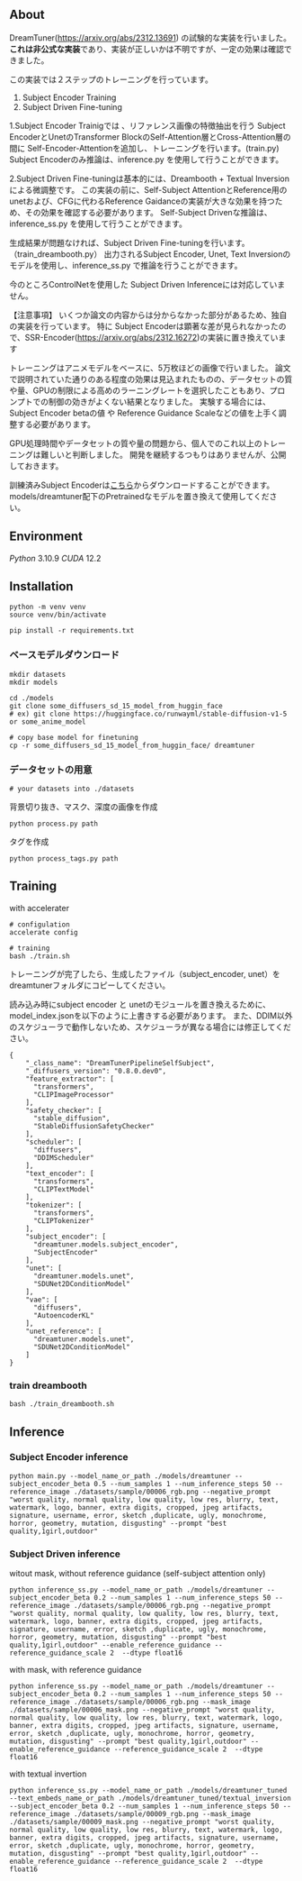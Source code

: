 ## About

DreamTuner(https://arxiv.org/abs/2312.13691) の試験的な実装を行いました。
**これは非公式な実装**であり、実装が正しいかは不明ですが、一定の効果は確認できました。

この実装では２ステップのトレーニングを行っています。
1. Subject Encoder Training
2. Subject Driven Fine-tuning

1.Subject Encoder Trainigでは 、リファレンス画像の特徴抽出を行う Subject EncoderとUnetのTransformer BlockのSelf-Attention層とCross-Attention層の間に Self-Encoder-Attentionを追加し、トレーニングを行います。(train.py)
Subject Encoderのみ推論は、inference.py を使用して行うことができます。

2.Subject Driven Fine-tuningは基本的には、Dreambooth + Textual Inversionによる微調整です。
この実装の前に、Self-Subject AttentionとReference用のunetおよび、CFGに代わるReference Gaidanceの実装が大きな効果を持つため、その効果を確認する必要があります。
Self-Subject Drivenな推論は、inference_ss.py を使用して行うことができます。

生成結果が問題なければ、Subject Driven Fine-tuningを行います。（train_dreambooth.py）
出力されるSubject Encoder, Unet, Text Inversionのモデルを使用し、inference_ss.py で推論を行うことができます。

今のところControlNetを使用した Subject Driven Inferenceには対応していません。

【注意事項】
いくつか論文の内容からは分からなかった部分があるため、独自の実装を行っています。
特に Subject Encoderは顕著な差が見られなかったので、SSR-Encoder(https://arxiv.org/abs/2312.16272)の実装に置き換えています

トレーニングはアニメモデルをベースに、5万枚ほどの画像で行いました。
論文で説明されていた通りのある程度の効果は見込まれたものの、データセットの質や量、GPUの制限による高めのラーニングレートを選択したこともあり、プロンプトでの制御の効きがよくない結果となりました。
実験する場合には、Subject Encoder betaの値 や Reference Guidance Scaleなどの値を上手く調整する必要があります。

GPU処理時間やデータセットの質や量の問題から、個人でのこれ以上のトレーニングは難しいと判断しました。
開発を継続するつもりはありませんが、公開しておきます。

訓練済みSubject Encoderは[こちら](https://huggingface.co/kousw/subject-encoder-sd15)からダウンロードすることができます。
models/dreamtuner配下のPretrainedなモデルを置き換えて使用してください。

## Environment

*Python* 3.10.9
*CUDA* 12.2

## Installation

```
python -m venv venv
source venv/bin/activate
```

```
pip install -r requirements.txt
```


### ベースモデルダウンロード

```
mkdir datasets
mkdir models

cd ./models
git clone some_diffusers_sd_15_model_from_huggin_face
# ex) git clone https://huggingface.co/runwayml/stable-diffusion-v1-5 or some_anime_model

# copy base model for finetuning
cp -r some_diffusers_sd_15_model_from_huggin_face/ dreamtuner
```

### データセットの用意

```
# your datasets into ./datasets 
```

背景切り抜き、マスク、深度の画像を作成
```
python process.py path
```

タグを作成
```
python process_tags.py path
```


## Training

with accelerater
```
# configulation
accelerate config

# training 
bash ./train.sh
```

トレーニングが完了したら、生成したファイル（subject_encoder, unet）をdreamtunerフォルダにコピーしてください。

読み込み時にsubject encoder と unetのモジュールを置き換えるために、model_index.jsonを以下のように上書きする必要があります。
また、DDIM以外のスケジューラで動作しないため、スケジューラが異なる場合には修正してください。

```
{
    "_class_name": "DreamTunerPipelineSelfSubject",
    "_diffusers_version": "0.8.0.dev0",
    "feature_extractor": [
      "transformers",
      "CLIPImageProcessor"
    ],
    "safety_checker": [
      "stable_diffusion",
      "StableDiffusionSafetyChecker"
    ],
    "scheduler": [
      "diffusers",
      "DDIMScheduler"
    ],
    "text_encoder": [
      "transformers",
      "CLIPTextModel"
    ],
    "tokenizer": [
      "transformers",
      "CLIPTokenizer"
    ],
    "subject_encoder": [
      "dreamtuner.models.subject_encoder",
      "SubjectEncoder"
    ],
    "unet": [
      "dreamtuner.models.unet",
      "SDUNet2DConditionModel"
    ],
    "vae": [
      "diffusers",
      "AutoencoderKL"
    ],
    "unet_reference": [
      "dreamtuner.models.unet",
      "SDUNet2DConditionModel"
    ]
}
```

### train dreambooth

```
bash ./train_dreambooth.sh
```

## Inference

### Subject Encoder inference

```
python main.py --model_name_or_path ./models/dreamtuner --subject_encoder_beta 0.5 --num_samples 1 --num_inference_steps 50 --reference_image ./datasets/sample/00006_rgb.png --negative_prompt "worst quality, normal quality, low quality, low res, blurry, text, watermark, logo, banner, extra digits, cropped, jpeg artifacts, signature, username, error, sketch ,duplicate, ugly, monochrome, horror, geometry, mutation, disgusting" --prompt "best quality,1girl,outdoor"
```

### Subject Driven inference

witout mask, without reference guidance (self-subject attention only)

```
python inference_ss.py --model_name_or_path ./models/dreamtuner --subject_encoder_beta 0.2 --num_samples 1 --num_inference_steps 50 --reference_image ./datasets/sample/00006_rgb.png --negative_prompt "worst quality, normal quality, low quality, low res, blurry, text, watermark, logo, banner, extra digits, cropped, jpeg artifacts, signature, username, error, sketch ,duplicate, ugly, monochrome, horror, geometry, mutation, disgusting" --prompt "best quality,1girl,outdoor" --enable_reference_guidance --reference_guidance_scale 2  --dtype float16
```

with mask, with reference guidance
```
python inference_ss.py --model_name_or_path ./models/dreamtuner --subject_encoder_beta 0.2 --num_samples 1 --num_inference_steps 50 --reference_image ./datasets/sample/00006_rgb.png --mask_image ./datasets/sample/00006_mask.png --negative_prompt "worst quality, normal quality, low quality, low res, blurry, text, watermark, logo, banner, extra digits, cropped, jpeg artifacts, signature, username, error, sketch ,duplicate, ugly, monochrome, horror, geometry, mutation, disgusting" --prompt "best quality,1girl,outdoor" --enable_reference_guidance --reference_guidance_scale 2  --dtype float16
```


with textual invertion
```
python inference_ss.py --model_name_or_path ./models/dreamtuner_tuned --text_embeds_name_or_path ./models/dreamtuner_tuned/textual_inversion --subject_encoder_beta 0.2 --num_samples 1 --num_inference_steps 50 --reference_image ./datasets/sample/00009_rgb.png --mask_image ./datasets/sample/00009_mask.png --negative_prompt "worst quality, normal quality, low quality, low res, blurry, text, watermark, logo, banner, extra digits, cropped, jpeg artifacts, signature, username, error, sketch ,duplicate, ugly, monochrome, horror, geometry, mutation, disgusting" --prompt "best quality,1girl,outdoor" --enable_reference_guidance --reference_guidance_scale 2  --dtype float16
```